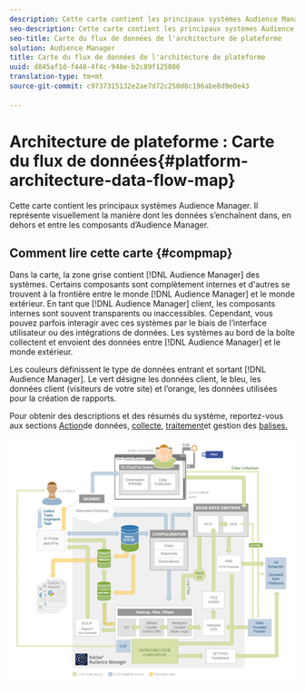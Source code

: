 ```yaml
---
description: Cette carte contient les principaux systèmes Audience Manager. Il représente visuellement la manière dont les données s’enchaînent dans, en dehors et entre les composants d’Audience Manager.
seo-description: Cette carte contient les principaux systèmes Audience Manager. Il représente visuellement la manière dont les données s’enchaînent dans, en dehors et entre les composants d’Audience Manager.
seo-title: Carte du flux de données de l'architecture de plateforme
solution: Audience Manager
title: Carte du flux de données de l'architecture de plateforme
uuid: d845af1d-f448-4f4c-948e-b2c89f125086
translation-type: tm+mt
source-git-commit: c9737315132e2ae7d72c250d8c196abe8d9e0e43

---
```



# Architecture de plateforme : Carte du flux de données{#platform-architecture-data-flow-map}

Cette carte contient les principaux systèmes Audience Manager. Il représente visuellement la manière dont les données s’enchaînent dans, en dehors et entre les composants d’Audience Manager.

## Comment lire cette carte {#compmap}

<!-- 

c_compmap.xml

 -->

Dans la carte, la zone grise contient [!DNL Audience Manager] des systèmes. Certains composants sont complètement internes et d'autres se trouvent à la frontière entre le monde [!DNL Audience Manager] et le monde extérieur. En tant que [!DNL Audience Manager] client, les composants internes sont souvent transparents ou inaccessibles. Cependant, vous pouvez parfois interagir avec ces systèmes par le biais de l’interface utilisateur ou des intégrations de données. Les systèmes au bord de la boîte collectent et envoient des données entre [!DNL Audience Manager] et le monde extérieur.

Les couleurs définissent le type de données entrant et sortant [!DNL Audience Manager]. Le vert désigne les données client, le bleu, les données client (visiteurs de votre site) et l’orange, les données utilisées pour la création de rapports.

Pour obtenir des descriptions et des résumés du système, reportez-vous aux sections [Action](../../reference/system-components/components-data-action.md)de données, [collecte](../../reference/system-components/components-data-collection.md), [traitement](../../reference/system-components/components-data-processing.md)et gestion des [balises.](../../reference/system-components/components-tag-management.md)

![](assets/flowmap.png)

